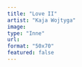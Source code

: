 ```yaml
---
title: "Love II"
artist: "Kaja Wojtyga"
image:
type: "Inne"
url:
format: "50x70"
featured: false
---
```

